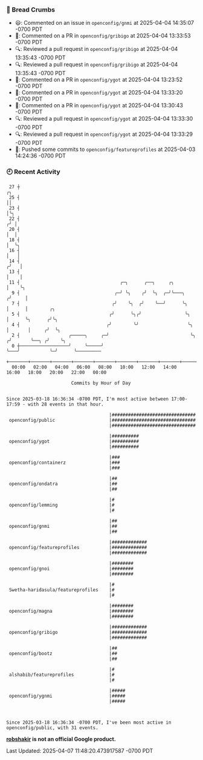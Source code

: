 ### 🍞 Bread Crumbs

 * 😃: Commented on an issue in `openconfig/gnmi` at 2025-04-04 14:35:07 -0700 PDT
 * 💬: Commented on a PR in  `openconfig/gribigo` at 2025-04-04 13:33:53 -0700 PDT
 * 🔍: Reviewed a pull request in  `openconfig/gribigo` at 2025-04-04 13:35:43 -0700 PDT
 * 🔍: Reviewed a pull request in  `openconfig/gribigo` at 2025-04-04 13:35:43 -0700 PDT
 * 💬: Commented on a PR in  `openconfig/ygot` at 2025-04-04 13:23:52 -0700 PDT
 * 💬: Commented on a PR in  `openconfig/ygot` at 2025-04-04 13:33:20 -0700 PDT
 * 💬: Commented on a PR in  `openconfig/ygot` at 2025-04-04 13:30:43 -0700 PDT
 * 🔍: Reviewed a pull request in  `openconfig/ygot` at 2025-04-04 13:33:30 -0700 PDT
 * 🔍: Reviewed a pull request in  `openconfig/ygot` at 2025-04-04 13:33:29 -0700 PDT
 * 🚢: Pushed some commits to `openconfig/featureprofiles` at 2025-04-03 14:24:36 -0700 PDT

### 🕘 Recent Activity
```
 27 ┼                                                                        ╭╮
 25 ┤                                                                        ││
 23 ┤                                                                        │╰╮
 22 ┤                                                                       ╭╯ │
 20 ┤                                                                       │  │
 18 ┤                                                                       │  ╰╮
 16 ┤                                                                       │   │
 14 ┤                                                                      ╭╯   │
 13 ┤                                                                      │    │
 11 ┤                                     ╭─╮      ╭──╮     ╭╮             │    ╰╮
  9 ┤                                   ╭─╯ ╰╮    ╭╯  ╰╮  ╭─╯╰───╮        ╭╯     │
  7 ┤                                  ╭╯    ╰╮  ╭╯    ╰──╯      ╰╮       │      │        ╭╮
  5 ┤                                 ╭╯      ╰╮╭╯                ╰╮      │      ╰╮      ╭╯╰╮
  4 ┤                                ╭╯        ╰╯                  ╰╮     │       │     ╭╯  ╰╮
  2 ┤                  ╭─────╮     ╭─╯                              ╰╮   ╭╯       ╰──╮ ╭╯    ╰╮
  0 ┼──────────────────╯     ╰─────╯                                 ╰───╯           ╰─╯      ╰─────────
    +───────+───────+───────+───────+───────+───────+───────+───────+───────+───────+───────+───────+────
  00:00   02:00   04:00   06:00   08:00   10:00   12:00   14:00   16:00   18:00   20:00   22:00   00:00   

						Commits by Hour of Day


Since 2025-03-18 16:36:34 -0700 PDT, I'm most active between 17:00-17:59 - with 28 events in that hour.

```



```
                                      |###############################
 openconfig/public                    |###############################
                                      |###############################

                                      |##########
 openconfig/ygot                      |##########
                                      |##########

                                      |###
 openconfig/containerz                |###
                                      |###

                                      |##
 openconfig/ondatra                   |##
                                      |##

                                      |#
 openconfig/lemming                   |#
                                      |#

                                      |##
 openconfig/gnmi                      |##
                                      |##

                                      |#############
 openconfig/featureprofiles           |#############
                                      |#############

                                      |########
 openconfig/gnoi                      |########
                                      |########

                                      |#
 Swetha-haridasula/featureprofiles    |#
                                      |#

                                      |########
 openconfig/magna                     |########
                                      |########

                                      |#############
 openconfig/gribigo                   |#############
                                      |#############

                                      |##
 openconfig/bootz                     |##
                                      |##

                                      |#
 alshabib/featureprofiles             |#
                                      |#

                                      |#####
 openconfig/ygnmi                     |#####
                                      |#####



Since 2025-03-18 16:36:34 -0700 PDT, I've been most active in openconfig/public, with 31 events.

```
**[robshakir](mailto:robjs@google.com) is not an official Google product.**  


Last Updated: 2025-04-07 11:48:20.473917587 -0700 PDT
